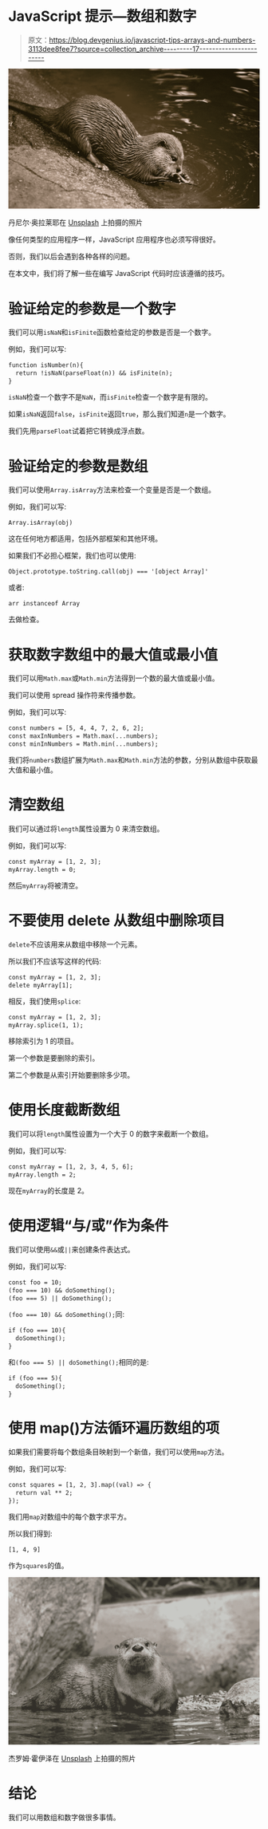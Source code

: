 # JavaScript 提示—数组和数字

> 原文：<https://blog.devgenius.io/javascript-tips-arrays-and-numbers-3113dee8fee7?source=collection_archive---------17----------------------->

![](img/48d08bc85c9a9cfe1cef9d18be1bcdf1.png)

丹尼尔·奥拉莱耶在 [Unsplash](https://unsplash.com?utm_source=medium&utm_medium=referral) 上拍摄的照片

像任何类型的应用程序一样，JavaScript 应用程序也必须写得很好。

否则，我们以后会遇到各种各样的问题。

在本文中，我们将了解一些在编写 JavaScript 代码时应该遵循的技巧。

# **验证给定的参数是一个数字**

我们可以用`isNaN`和`isFinite`函数检查给定的参数是否是一个数字。

例如，我们可以写:

```
function isNumber(n){
  return !isNaN(parseFloat(n)) && isFinite(n);
}
```

`isNaN`检查一个数字不是`NaN`，而`isFinite`检查一个数字是有限的。

如果`isNaN`返回`false`，`isFinite`返回`true`，那么我们知道`n`是一个数字。

我们先用`parseFloat`试着把它转换成浮点数。

# 验证给定的参数是数组

我们可以使用`Array.isArray`方法来检查一个变量是否是一个数组。

例如，我们可以写:

```
Array.isArray(obj)
```

这在任何地方都适用，包括外部框架和其他环境。

如果我们不必担心框架，我们也可以使用:

```
Object.prototype.toString.call(obj) === '[object Array]' 
```

或者:

```
arr instanceof Array
```

去做检查。

# 获取数字数组中的最大值或最小值

我们可以用`Math.max`或`Math.min`方法得到一个数的最大值或最小值。

我们可以使用 spread 操作符来传播参数。

例如，我们可以写:

```
const numbers = [5, 4, 4, 7, 2, 6, 2]; 
const maxInNumbers = Math.max(...numbers); 
const minInNumbers = Math.min(...numbers);
```

我们将`numbers`数组扩展为`Math.max`和`Math.min`方法的参数，分别从数组中获取最大值和最小值。

# 清空数组

我们可以通过将`length`属性设置为 0 来清空数组。

例如，我们可以写:

```
const myArray = [1, 2, 3];  
myArray.length = 0;
```

然后`myArray`将被清空。

# 不要使用 delete 从数组中删除项目

`delete`不应该用来从数组中移除一个元素。

所以我们不应该写这样的代码:

```
const myArray = [1, 2, 3];
delete myArray[1];
```

相反，我们使用`splice`:

```
const myArray = [1, 2, 3];
myArray.splice(1, 1);
```

移除索引为 1 的项目。

第一个参数是要删除的索引。

第二个参数是从索引开始要删除多少项。

# 使用长度截断数组

我们可以将`length`属性设置为一个大于 0 的数字来截断一个数组。

例如，我们可以写:

```
const myArray = [1, 2, 3, 4, 5, 6];
myArray.length = 2;
```

现在`myArray`的长度是 2。

# **使用逻辑“与/或”作为条件**

我们可以使用`&&`或`||`来创建条件表达式。

例如，我们可以写:

```
const foo = 10;  
(foo === 10) && doSomething();
(foo === 5) || doSomething();
```

`(foo === 10) && doSomething();`同:

```
if (foo === 10){
  doSomething();
}
```

和`(foo === 5) || doSomething();`相同的是:

```
if (foo === 5){
  doSomething();
}
```

# **使用 map()方法循环遍历数组的项**

如果我们需要将每个数组条目映射到一个新值，我们可以使用`map`方法。

例如，我们可以写:

```
const squares = [1, 2, 3].map((val) => {  
  return val ** 2;  
});
```

我们用`map`对数组中的每个数字求平方。

所以我们得到:

```
[1, 4, 9]
```

作为`squares`的值。

![](img/a8f864003896b4a5d4f266f06000034c.png)

杰罗姆·霍伊泽在 [Unsplash](https://unsplash.com?utm_source=medium&utm_medium=referral) 上拍摄的照片

# 结论

我们可以用数组和数字做很多事情。